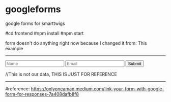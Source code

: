 # googleforms
google forms for smarttwigs 

#cd frontend
#npm install
#npm start

form doesn't do anything right now because I changed it from:
This example
 
 *****
 <form 
  method="POST"  action="https://docs.google.com/forms/d/{YOUR_FORM_ID_HERE}/formResponse"
>
  <input 
    class="input" 
    type="text"
    name="entry.748645480"
    placeholder="Name"
  />
  <input 
    class="input" 
    type="email"
    name="entry.919588971" 
    placeholder="Email" 
  />
  <button class="button" type="submit" >
    Submit
  </button>
</form>
 //This is not our data, THIS IS JUST FOR REFERENCE
 
 *****
 #reference: 
 https://onlyoneaman.medium.com/link-your-form-with-google-form-for-responses-7a408dafb8f8

